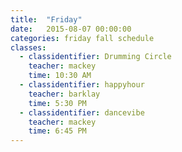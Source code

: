 ```yaml
---
title:  "Friday"
date:   2015-08-07 00:00:00
categories: friday fall schedule
classes:
  - classidentifier: Drumming Circle
    teacher: mackey
    time: 10:30 AM
  - classidentifier: happyhour
    teacher: barklay
    time: 5:30 PM
  - classidentifier: dancevibe
    teacher: mackey
    time: 6:45 PM
---
```

